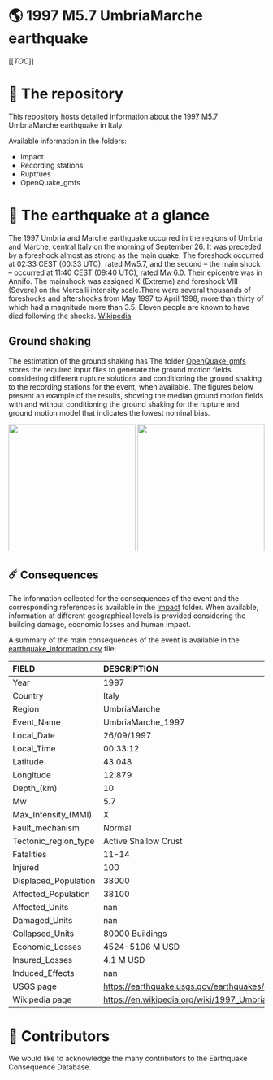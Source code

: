 # 🌎 1997 M5.7 UmbriaMarche earthquake
[[_TOC_]]

# 📂 The repository  

This repository hosts detailed information about the 1997 M5.7 UmbriaMarche earthquake in Italy.

Available information in the folders:

- Impact
- Recording stations
- Ruptrues
- OpenQuake_gmfs 


# 🚀 The earthquake at a glance 

The 1997 Umbria and Marche earthquake occurred in the regions of Umbria and Marche, central Italy on the morning of September 26.  It was preceded by a foreshock almost as strong as the main quake.  The foreshock occurred at 02:33 CEST (00:33 UTC), rated Mw5.7, and the second – the main shock – occurred at 11:40 CEST (09:40 UTC), rated Mw 6.0. Their epicentre was in Annifo. The mainshock was assigned X (Extreme) and foreshock VIII (Severe) on the Mercalli intensity scale.There were several thousands of foreshocks and aftershocks from May 1997 to April 1998, more than thirty of which had a magnitude more than 3.5. Eleven people are known to have died following the shocks.
[Wikipedia](https://en.wikipedia.org/wiki/1997_Umbria_and_Marche_earthquake)



## Ground shaking

The estimation of the ground shaking has The folder [OpenQuake_gmfs](./OpenQuake_gmfs/) stores the required input files to generate the ground motion fields considering different rupture solutions and conditioning the ground shaking to the recording stations for the event, when available. The figures below present an example of the results, showing the median ground motion fields with and without conditioning the ground shaking for the rupture and ground motion model that indicates the lowest nominal bias.

<img src="./OpenQuake_gmfs/median_gmf_stations_none.png" height="250">
<img src="./OpenQuake_gmfs/median_gmf_stations_seismic.png" height="250">

## ☄️ Consequences

The information collected for the consequences of the event and the corresponding references is available in the [Impact](./Impact) folder. When available, information at different geographical levels is provided considering the building damage, economic losses and human impact.

A summary of the main consequences of the event is available in the [earthquake_information.csv](./earthquake_information.csv) file:

| FIELD                | DESCRIPTION                                                            |
|:---------------------|:-----------------------------------------------------------------------|
| Year                 | 1997                                                                   |
| Country              | Italy                                                                  |
| Region               | UmbriaMarche                                                           |
| Event_Name           | UmbriaMarche_1997                                                      |
| Local_Date           | 26/09/1997                                                             |
| Local_Time           | 00:33:12                                                               |
| Latitude             | 43.048                                                                 |
| Longitude            | 12.879                                                                 |
| Depth_(km)           | 10                                                                     |
| Mw                   | 5.7                                                                    |
| Max_Intensity_(MMI)  | X                                                                      |
| Fault_mechanism      | Normal                                                                 |
| Tectonic_region_type | Active Shallow Crust                                                   |
| Fatalities           | 11-14                                                                  |
| Injured              | 100                                                                    |
| Displaced_Population | 38000                                                                  |
| Affected_Population  | 38100                                                                  |
| Affected_Units       | nan                                                                    |
| Damaged_Units        | nan                                                                    |
| Collapsed_Units      | 80000 Buildings                                                        |
| Economic_Losses      | 4524-5106 M USD                                                        |
| Insured_Losses       | 4.1 M USD                                                              |
| Induced_Effects      | nan                                                                    |
| USGS page            | https://earthquake.usgs.gov/earthquakes/eventpage/usp000881f/executive |
| Wikipedia page       | https://en.wikipedia.org/wiki/1997_Umbria_and_Marche_earthquake        |


# 🌟 Contributors 

We would like to acknowledge the many contributors to the Earthquake Consequence Database.
